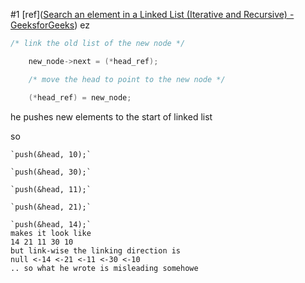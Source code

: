 #1
[ref]([Search an element in a Linked List (Iterative and Recursive) - GeeksforGeeks](https://www.geeksforgeeks.org/search-an-element-in-a-linked-list-iterative-and-recursive/))
ez

```cpp
/* link the old list of the new node */

    new_node->next = (*head_ref);

    /* move the head to point to the new node */

    (*head_ref) = new_node;
```
he pushes new elements to the start of linked list

so
```
`push(&head, 10);`

`push(&head, 30);`

`push(&head, 11);`

`push(&head, 21);`

`push(&head, 14);`
makes it look like 
14 21 11 30 10
but link-wise the linking direction is 
null <-14 <-21 <-11 <-30 <-10
.. so what he wrote is misleading somehowe
```

